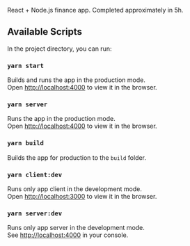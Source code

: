 React + Node.js finance app. Completed approximately in 5h.

## Available Scripts

In the project directory, you can run:

### `yarn start`

Builds and runs the app in the production mode.<br />
Open [http://localhost:4000](http://localhost:4000) to view it in the browser.

### `yarn server`

Runs the app in the production mode.<br />
Open [http://localhost:4000](http://localhost:4000) to view it in the browser.

### `yarn build`

Builds the app for production to the `build` folder.<br />

### `yarn client:dev`

Runs only app client in the development mode.<br />
Open [http://localhost:3000](http://localhost:3000) to view it in the browser.

### `yarn server:dev`

Runs only app server in the development mode.<br />
See [http://localhost:4000](http://localhost:4000) in your console.
